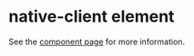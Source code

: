 native-client element
================

See the [component page](http://crhym3.github.io/polynacl) for more information.

